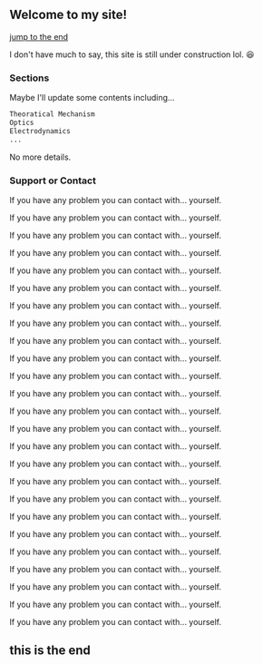 ## Welcome to my site!
<p>
<a href="#C1">jump to the end</a>
</p>
I don't have much to say, this site is still under construction lol. 😆 

### Sections

Maybe I'll update some contents including...

```markdown
Theoratical Mechanism
Optics
Electrodynamics 
...
```

No more details.


### Support or Contact
<p>
If you have any problem you can contact with... yourself.
</p>
<p>
If you have any problem you can contact with... yourself.
</p>
<p>
If you have any problem you can contact with... yourself.
</p>
<p>
If you have any problem you can contact with... yourself.
</p>
<p>
If you have any problem you can contact with... yourself.
</p>
<p>
If you have any problem you can contact with... yourself.
</p>
<p>
If you have any problem you can contact with... yourself.
</p>
<p>
If you have any problem you can contact with... yourself.
</p>
<p>
If you have any problem you can contact with... yourself.
</p>
<p>
If you have any problem you can contact with... yourself.
</p>
<p>
If you have any problem you can contact with... yourself.
</p>
<p>
If you have any problem you can contact with... yourself.
</p>
<p>
If you have any problem you can contact with... yourself.
</p>
<p>
If you have any problem you can contact with... yourself.
</p>
<p>
If you have any problem you can contact with... yourself.
</p>
<p>
If you have any problem you can contact with... yourself.
</p>
<p>
If you have any problem you can contact with... yourself.
</p>
<p>
If you have any problem you can contact with... yourself.
</p>
<p>
If you have any problem you can contact with... yourself.
</p>
<p>
If you have any problem you can contact with... yourself.
</p>
<p>
If you have any problem you can contact with... yourself.
</p>
<p>
If you have any problem you can contact with... yourself.
</p>
<p>
If you have any problem you can contact with... yourself.
</p>
<p>
If you have any problem you can contact with... yourself.
</p>
<p>
If you have any problem you can contact with... yourself.
</p>

<h2><a id="C1">this is the end</a></h2>
